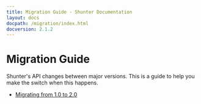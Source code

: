 ```yaml
---
title: Migration Guide - Shunter Documentation
layout: docs
docpath: /migration/index.html
docversion: 2.1.2
---
```


Migration Guide
===============

Shunter's API changes between major versions. This is a guide to help you make the switch when this happens.

- [Migrating from 1.0 to 2.0](2.0.html)
